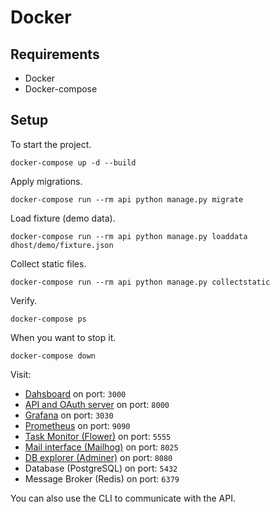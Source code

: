 # Docker

## Requirements

- Docker
- Docker-compose

## Setup

To start the project.

```shell
docker-compose up -d --build
```

Apply migrations.

```shell
docker-compose run --rm api python manage.py migrate
```

Load fixture (demo data).

```shell
docker-compose run --rm api python manage.py loaddata dhost/demo/fixture.json
```

Collect static files.

```shell
docker-compose run --rm api python manage.py collectstatic
```

Verify.

```shell
docker-compose ps
```

When you want to stop it.

```shell
docker-compose down
```

Visit:

* [Dahsboard](http://localhost:3000/) on port: `3000`
* [API and OAuth server](http://localhost:8000/api/) on port: `8000`
* [Grafana](http://localhost:3030/) on port: `3030`
* [Prometheus](http://localhost:9090/) on port: `9090`
* [Task Monitor (Flower)](http://localhost:5555/) on port: `5555`
* [Mail interface (Mailhog)](http://localhost:8025/) on port: `8025`
* [DB explorer (Adminer)](http://localhost:8080/) on port: `8080`
* Database (PostgreSQL) on port: `5432`
* Message Broker (Redis) on port: `6379`

You can also use the CLI to communicate with the API.
